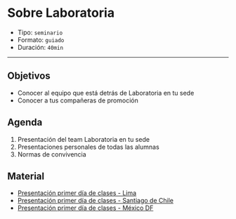 # Sobre Laboratoria

- Tipo: `seminario`
- Formato: `guiado`
- Duración: `40min`

***

## Objetivos

- Conocer al equipo que está detrás de Laboratoria en tu sede
- Conocer a tus compañeras de promoción

## Agenda

1. Presentación del team Laboratoria en tu sede
2. Presentaciones personales de todas las alumnas
3. Normas de convivencia

## Material

- [Presentación primer día de clases - Lima](https://docs.google.com/presentation/d/1ap1wnPhHYHzyHIq2R64NyOGVzSwhVKxGBiHTCI7sU8E/edit#slide=id.g25358e699e_0_0)
- [Presentación primer día de clases - Santiago de Chile](https://docs.google.com/presentation/d/1T9M6C37B4qHBhmwpOYa2XzvXY7aGlPnHDuYU2yx1HVA/edit#slide=id.g2691fab262_0_75)
- [Presentación primer día de clases - México DF](https://docs.google.com/presentation/d/1765Gjxz9PGziALsqRsXMT949y0fi2zf3bn48b9qR0-Q/edit#slide=id.g2620c69699_0_178)
